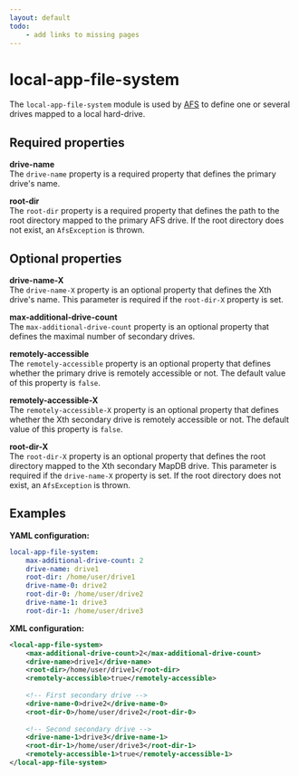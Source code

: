 ```yaml
---
layout: default
todo:
    - add links to missing pages
---
```


# local-app-file-system
The `local-app-file-system` module is used by [AFS](../../data/afs.md) to define one or several drives mapped to a local hard-drive.

## Required properties

**drive-name**  
The `drive-name` property is a required property that defines the primary drive's name.

**root-dir**  
The `root-dir` property is a required property that defines the path to the root directory mapped to the primary AFS drive. If the root directory does not exist, an `AfsException` is thrown.

## Optional properties

**drive-name-X**  
The `drive-name-X` property is an optional property that defines the Xth drive's name. This parameter is required if the `root-dir-X` property is set.

**max-additional-drive-count**  
The `max-additional-drive-count` property is an optional property that defines the maximal number of secondary drives.

**remotely-accessible**  
The `remotely-accessible` property is an optional property that defines whether the primary drive is remotely accessible or not. The default value of this property is `false`.

**remotely-accessible-X**  
The `remotely-accessible-X` property is an optional property that defines whether the Xth secondary drive is remotely
accessible or not. The default value of this property is `false`.

**root-dir-X**  
The `root-dir-X` property is an optional property that defines the root directory mapped to the Xth secondary MapDB drive. This parameter is required if the `drive-name-X` property is set. If the root directory does not exist, an `AfsException` is thrown.

## Examples

**YAML configuration:**
```yaml
local-app-file-system:
    max-additional-drive-count: 2
    drive-name: drive1
    root-dir: /home/user/drive1
    drive-name-0: drive2
    root-dir-0: /home/user/drive2
    drive-name-1: drive3
    root-dir-1: /home/user/drive3
```

**XML configuration:**
```xml
<local-app-file-system>
    <max-additional-drive-count>2</max-additional-drive-count>
    <drive-name>drive1</drive-name>
    <root-dir>/home/user/drive1</root-dir>
    <remotely-accessible>true</remotely-accessible>
    
    <!-- First secondary drive -->
    <drive-name-0>drive2</drive-name-0>
    <root-dir-0>/home/user/drive2</root-dir-0>
    
    <!-- Second secondary drive -->
    <drive-name-1>drive3</drive-name-1>
    <root-dir-1>/home/user/drive3</root-dir-1>
    <remotely-accessible-1>true</remotely-accessible-1>
</local-app-file-system>
```
